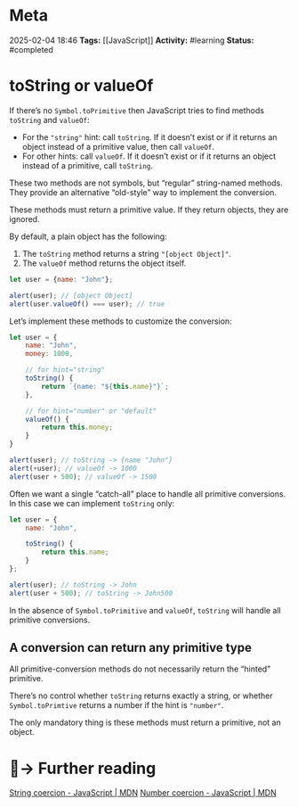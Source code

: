 # Meta
2025-02-04 18:46
**Tags:** [[JavaScript]]
**Activity:** #learning 
**Status:** #completed 

# toString or valueOf

If there’s no `Symbol.toPrimitive` then JavaScript tries to find methods `toString` and `valueOf`:
- For the `"string"` hint: call `toString`. If it doesn’t exist or if it returns an object instead of a primitive value, then call `valueOf`.
- For other hints: call `valueOf`. If it doesn’t exist or if it returns an object instead of a primitive, call `toString`.

These two methods are not symbols, but “regular” string-named methods. They provide an alternative “old-style” way to implement the conversion.

These methods must return a primitive value. If they return objects, they are ignored.

By default, a plain object has the following:
1. The `toString` method returns a string `"[object Object]"`.
2. The `valueOf` method returns the object itself.

```JavaScript title:example.js
let user = {name: "John"};

alert(user); // [object Object]
alert(user.valueOf() === user); // true
```

Let’s implement these methods to customize the conversion:
```JavaScript title:example.js
let user = {
	name: "John",
	money: 1000,

	// for hint="string"
	toString() {
		return `{name: "${this.name}"}`;
	},

	// for hint="number" or "default"
	valueOf() {
		return this.money;
	}
}

alert(user); // toString -> {name "John"}
alert(+user); // valueOf -> 1000
alert(user + 500); // valueOf -> 1500
```

Often we want a single “catch-all” place to handle all primitive conversions. In this case we can implement `toString` only:
```JavaScript title:example.js
let user = {
	name: "John",

	toString() {
		return this.name;
	}
};

alert(user); // toString -> John
alert(user + 500); // toString -> John500
```

In the absence of `Symbol.toPrimitive` and `valueOf`, `toString` will handle all primitive conversions.

## A conversion can return any primitive type
All primitive-conversion methods do not necessarily return the “hinted” primitive.

There’s no control whether `toString` returns exactly a string, or whether `Symbol.toPrimtive` returns a number if the hint is `"number"`.

The only mandatory thing is these methods must return a primitive, not an object.

# 📑→ Further reading
[String coercion - JavaScript | MDN](https://developer.mozilla.org/en-US/docs/Web/JavaScript/Reference/Global_Objects/Symbol/toPrimitive)
[Number coercion - JavaScript | MDN](https://developer.mozilla.org/en-US/docs/Web/JavaScript/Data_structures#numeric_coercion)
